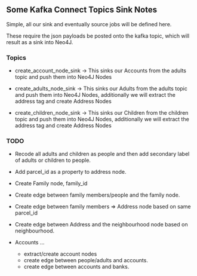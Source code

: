 ## Some Kafka Connect Topics Sink Notes

Simple, all our sink and eventually source jobs will be defined here.

These require the json payloads be posted onto the kafka topic, which will result as a sink into Neo4J.

### Topics

- create_account_node_sink -> This sinks our Accounts from the adults topic and push them into Neo4J Nodes

- create_adults_node_sink -> This sinks our Adults from the adults topic and push them into Neo4J Nodes, additionally we will extract the address tag and create Address Nodes

- create_children_node_sink -> This sinks our Children from the children topic and push them into Neo4J Nodes, additionally we will extract the address tag and create Address Nodes

### TODO

- Recode all adults and children as people and then add secondary label of adults or children to people.

- Add parcel_id as a property to address node.

- Create Family node, family_id
   
- Create edge between family members/people and the family node.

- Create edge between family members => Address node based on same parcel_id 

- Create edge between Address and the neighbourhood node based on neighbourhood.

- Accounts ... 
  - extract/create account nodes
  - create edge between people/adults and accounts.
  - create edge between accounts and banks.